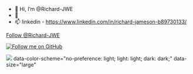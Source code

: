 - 👋 Hi, I’m @Richard-JWE
- 🌱 
- 📫 linkedin - https://www.linkedin.com/in/richard-jameson-b89730133/
<!-- Place this tag where you want the button to render. -->
<a class="github-button" href="https://github.com/Richard-JWE" data-color-scheme="no-preference: light; light: light; dark: dark;" data-size="large" src="https://buttons.github.io/buttons.js" data-show-count="true" aria-label="Follow @Richard-JWE on GitHub">Follow @Richard-JWE</a>

[![Follow me on GitHub](https://img.shields.io/github/followers/RichardJWE?style=social)](https://github.com/RichardJWE)


<a>[![](https://s18955.pcdn.co/wp-content/uploads/2018/02/github.png)](https://github.com/login?return_to=https%3A%2F%2Fgithub.com%2FRichard-JWE) data-color-scheme="no-preference: light; light: light; dark: dark;" data-size="large"</a>

